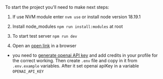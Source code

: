 To start the project you'll need to make next steps:

1. If use NVM module enter `nvm use` or install node version 18.19.1

2. Install node_modules `npm run install:modules` at root

3. To start test server `npm run dev`

4. Open an [open link](http://localhost:5173/) in a browser

- you need to [generate openai API key](https://platform.openai.com/docs/api-reference/introduction) and add credits in your profile for the correct working. Then create `.env` file and copy in it from `.env.example` variables. After it set openai apiKey in a variable `OPENAI_API_KEY`
